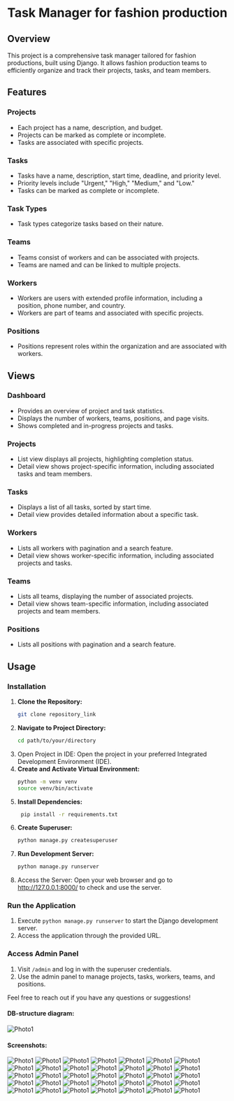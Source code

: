 # Task Manager for fashion production

## Overview

This project is a comprehensive task manager tailored for fashion productions,
built using Django. It allows fashion production teams to efficiently organize
and track their projects, tasks, and team members.

## Features

### Projects

- Each project has a name, description, and budget.
- Projects can be marked as complete or incomplete.
- Tasks are associated with specific projects.

### Tasks

- Tasks have a name, description, start time, deadline, and priority level.
- Priority levels include "Urgent," "High," "Medium," and "Low."
- Tasks can be marked as complete or incomplete.

### Task Types

- Task types categorize tasks based on their nature.

### Teams

- Teams consist of workers and can be associated with projects.
- Teams are named and can be linked to multiple projects.

### Workers

- Workers are users with extended profile information, including a position,
  phone number, and country.
- Workers are part of teams and associated with specific projects.

### Positions

- Positions represent roles within the organization and are associated with
  workers.

## Views

### Dashboard

- Provides an overview of project and task statistics.
- Displays the number of workers, teams, positions, and page visits.
- Shows completed and in-progress projects and tasks.

### Projects

- List view displays all projects, highlighting completion status.
- Detail view shows project-specific information, including associated tasks
  and team members.

### Tasks

- Displays a list of all tasks, sorted by start time.
- Detail view provides detailed information about a specific task.

### Workers

- Lists all workers with pagination and a search feature.
- Detail view shows worker-specific information, including associated projects
  and tasks.

### Teams

- Lists all teams, displaying the number of associated projects.
- Detail view shows team-specific information, including associated projects
  and team members.

### Positions

- Lists all positions with pagination and a search feature.

## Usage

### Installation

1. **Clone the Repository:**
   ```bash
   git clone repository_link
2. **Navigate to Project Directory:**
    ```bash
   cd path/to/your/directory
3. Open Project in IDE:
   Open the project in your preferred Integrated Development Environment (IDE).
4. **Create and Activate Virtual Environment:**
    ```bash
   python -m venv venv
   source venv/bin/activate
5. **Install Dependencies:**
   ```bash
    pip install -r requirements.txt
6. **Create Superuser:**
    ```bash
    python manage.py createsuperuser
7. **Run Development Server:**
   ```bash
   python manage.py runserver
8. Access the Server:
   Open your web browser and go to http://127.0.0.1:8000/ to check and use the
   server.

### Run the Application

1. Execute `python manage.py runserver` to start the Django development server.
2. Access the application through the provided URL.

### Access Admin Panel

1. Visit `/admin` and log in with the superuser credentials.
2. Use the admin panel to manage projects, tasks, workers, teams, and
   positions.

Feel free to reach out if you have any questions or suggestions!

#### DB-structure diagram:
![Photo1](static/project_screenshots/db_structure.png)

#### Screenshots:
![Photo1](static/project_screenshots/1.jpg)
![Photo1](static/project_screenshots/2.jpg)
![Photo1](static/project_screenshots/3.jpg)
![Photo1](static/project_screenshots/4.jpg)
![Photo1](static/project_screenshots/5.jpg)
![Photo1](static/project_screenshots/6.jpg)
![Photo1](static/project_screenshots/7.jpg)
![Photo1](static/project_screenshots/8.jpg)
![Photo1](static/project_screenshots/9.jpg)
![Photo1](static/project_screenshots/10.jpg)
![Photo1](static/project_screenshots/11.jpg)
![Photo1](static/project_screenshots/12.jpg)
![Photo1](static/project_screenshots/13.jpg)
![Photo1](static/project_screenshots/14.jpg)
![Photo1](static/project_screenshots/15.jpg)
![Photo1](static/project_screenshots/16.jpg)
![Photo1](static/project_screenshots/17.jpg)
![Photo1](static/project_screenshots/18.jpg)
![Photo1](static/project_screenshots/19.jpg)
![Photo1](static/project_screenshots/20.jpg)
![Photo1](static/project_screenshots/21.jpg)
![Photo1](static/project_screenshots/22.jpg)
![Photo1](static/project_screenshots/23.jpg)
![Photo1](static/project_screenshots/24.jpg)
![Photo1](static/project_screenshots/25.jpg)
![Photo1](static/project_screenshots/26.jpg)
![Photo1](static/project_screenshots/27.jpg)
![Photo1](static/project_screenshots/28.jpg)
![Photo1](static/project_screenshots/29.jpg)
![Photo1](static/project_screenshots/30.jpg)
![Photo1](static/project_screenshots/31.jpg)
![Photo1](static/project_screenshots/32.jpg)
![Photo1](static/project_screenshots/33.jpg)
![Photo1](static/project_screenshots/34.jpg)
![Photo1](static/project_screenshots/35.jpg)


